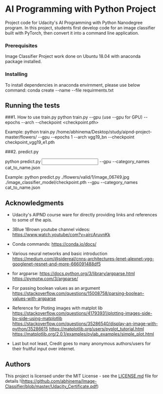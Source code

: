 # AI Programming with Python Project

Project code for Udacity's AI Programming with Python Nanodegree program. In this project, students first develop code for an image classifier built with PyTorch, then convert it into a command line application.

### Prerequisites
Image Classifier Project work done on Ubuntu 18.04 with anaconda package installed.

### Installing
To install dependencies in anaconda envirnment, please use below command: 
conda create --name <env> --file requirments.txt

## Running the tests
###1. How to use train.py
python train.py <Data Set Dir Absolute Path> --gpu (use --gpu for GPU) --epochs <Number> --arch <Architecture Name> --checkpoint <checkpoint.pth> 

Example:
python train.py /home/abhinema/Desktop/study/aipnd-project-master/flowers/ --gpu --epochs 1 --arch vgg19_bn --checkpoint checkpoint_vgg19_e1.pth 

###2. predict.py

python predict.py <Input Flower Name> <Classifier Name with Path> --gpu --category_names cat_to_name.json

Example:
python predict.py ./flowers/valid/1/image_06749.jpg ./image_classifier_model/checkpoint.pth --gpu --category_names cat_to_name.json

## Acknowledgments
 - Udacity's AIPND course ware for directly providing links and references to some of the apis.

 - 3Blue 1Brown youtube channel videos:
    https://www.watch.youtube/com?v=aircAruvnKk 

 - Conda commands: 
    https://conda.io/docs/

 - Various neural networks and basic introduction
    https://medium.com/@sidereal/cnns-architectures-lenet-alexnet-vgg-googlenet-resnet-and-more-666091488df5   

 - for argparse:
    https://docs.python.org/3/library/argparse.html
    https://pymotw.com/3/argparse/
   
 - For passing boolean values as an argument 
     https://stackoverflow.com/questions/15008758/parsing-boolean-values-with-argparse

 - Reference for Ploting images with matplot lib
     https://stackoverflow.com/questions/41793931/plotting-images-side-by-side-using-matplotlib
     https://stackoverflow.com/questions/35286540/display-an-image-with-python/35286615
     https://matplotlib.org/users/pyplot_tutorial.html
     https://matplotlib.org/2.0.1/examples/pylab_examples/simple_plot.html
     
 - Last but not least, Credit goes to many anonymous authors/users for their fruitful input over internet. 
 
 ## Authors

This project is licensed under the MIT License - see the [LICENSE.md](https://github.com/abhinema/Image-Classifier/blob/master/LICENSE) file for details
!(https://github.com/abhinema/Image-Classifier/blob/master/Udacity_Certificate.pdf)
